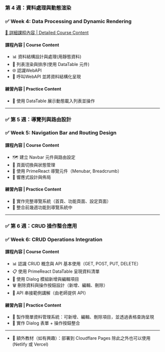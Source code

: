 ### 第 4 週：資料處理與動態渲染

### ✅ Week 4: Data Processing and Dynamic Rendering

[📖 詳細課程內容 | Detailed Course Content](course/week4/Content.md)

#### 課程內容 | Course Content

- 📊 資料結構設計與處理(用靜態資料)
- 🔄 列表渲染與排序(使用 DataTable 元件)
- 🌐 認識WebAPI
- 📡 呼叫WebAPI 並將資料結構化呈現

#### 練習內容 | Practice Content

- 🎯 使用 DataTable 展示動態載入列表並操作

---

### ✅ 第 5 週：導覽列與路由設計

### ✅ Week 5: Navigation Bar and Routing Design

#### 課程內容 | Course Content

- 🗺️ 建立 Navbar 元件與路由設定
- 🔄 頁面切換與狀態管理
- 🎨 使用 PrimeReact 導覽元件（Menubar, Breadcrumb）
- 📱 響應式設計與佈局

#### 練習內容 | Practice Content

- 🎯 實作完整導覽系統（首頁、功能頁面、設定頁面）
- 🎯 整合前幾週功能到導覽系統中

---

### ✅ 第 6 週：CRUD 操作整合應用

### ✅ Week 6: CRUD Operations Integration

#### 課程內容 | Course Content

- 📊 認識 CRUD 概念與 API 基本使用（GET, POST, PUT, DELETE）
- 📋 使用 PrimeReact DataTable 呈現資料清單
- 💬 使用 Dialog 模組新增與編輯項目
- 🗑️ 刪除資料與操作按鈕設計（新增、編輯、刪除）
- 🔌 API 串接範例講解（由老師提供 API）

#### 練習內容 | Practice Content

- 🎯 製作簡單資料管理系統：可新增、編輯、刪除項目，並透過表格查詢呈現
- 🎯 實作 Dialog 表單 + 操作按鈕整合

---

- 🚀 額外教材（如有興趣）：部署到 Cloudflare  Pages   除此之外也可以使用(Netlify 或 Vercel)